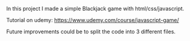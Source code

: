 In this project I made a simple Blackjack game with html/css/javascript.

Tutorial on udemy: https://www.udemy.com/course/javascript-game/

Future improvements could be to split the code into 3 different files.
